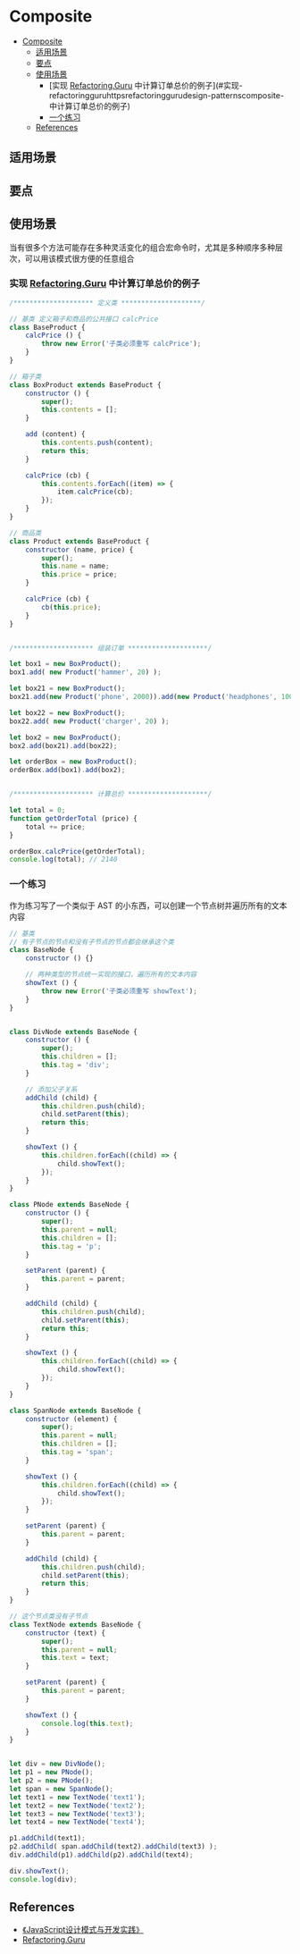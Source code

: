 # Composite



<!-- TOC -->

- [Composite](#composite)
    - [适用场景](#适用场景)
    - [要点](#要点)
    - [使用场景](#使用场景)
        - [实现 [Refactoring.Guru](https://refactoring.guru/design-patterns/composite) 中计算订单总价的例子](#实现-refactoringguruhttpsrefactoringgurudesign-patternscomposite-中计算订单总价的例子)
        - [一个练习](#一个练习)
    - [References](#references)

<!-- /TOC -->


## 适用场景


## 要点


## 使用场景
当有很多个方法可能存在多种灵活变化的组合宏命令时，尤其是多种顺序多种层次，可以用该模式很方便的任意组合

### 实现 [Refactoring.Guru](https://refactoring.guru/design-patterns/composite) 中计算订单总价的例子
```js
/******************** 定义类 ********************/

// 基类 定义箱子和商品的公共接口 calcPrice
class BaseProduct {
    calcPrice () {
        throw new Error('子类必须重写 calcPrice');
    }
}

// 箱子类
class BoxProduct extends BaseProduct {
    constructor () {
        super();
        this.contents = [];
    }

    add (content) {
        this.contents.push(content);
        return this;
    }

    calcPrice (cb) {
        this.contents.forEach((item) => {
            item.calcPrice(cb);
        });
    }
}

// 商品类
class Product extends BaseProduct {
    constructor (name, price) {
        super();
        this.name = name;
        this.price = price;
    }

    calcPrice (cb) {
        cb(this.price);
    }
}


/******************** 组装订单 ********************/

let box1 = new BoxProduct();
box1.add( new Product('hammer', 20) );

let box21 = new BoxProduct();
box21.add(new Product('phone', 2000)).add(new Product('headphones', 100));

let box22 = new BoxProduct();
box22.add( new Product('charger', 20) );

let box2 = new BoxProduct();
box2.add(box21).add(box22);

let orderBox = new BoxProduct();
orderBox.add(box1).add(box2);


/******************** 计算总价 ********************/

let total = 0;
function getOrderTotal (price) {
    total += price;
}

orderBox.calcPrice(getOrderTotal);
console.log(total); // 2140
```

### 一个练习
作为练习写了一个类似于 AST 的小东西，可以创建一个节点树并遍历所有的文本内容
```js
// 基类
// 有子节点的节点和没有子节点的节点都会继承这个类
class BaseNode {
    constructor () {}

    // 两种类型的节点统一实现的接口，遍历所有的文本内容
    showText () {
        throw new Error('子类必须重写 showText');
    }
}


class DivNode extends BaseNode {
    constructor () {
        super();
        this.children = [];
        this.tag = 'div';
    }

    // 添加父子关系
    addChild (child) {
        this.children.push(child);
        child.setParent(this);
        return this;
    }

    showText () {
        this.children.forEach((child) => {
            child.showText();
        });
    }
}

class PNode extends BaseNode {
    constructor () {
        super();
        this.parent = null;
        this.children = [];
        this.tag = 'p';
    }

    setParent (parent) {
        this.parent = parent;
    }

    addChild (child) {
        this.children.push(child);
        child.setParent(this);
        return this;
    }

    showText () {
        this.children.forEach((child) => {
            child.showText();
        });
    }
}

class SpanNode extends BaseNode {
    constructor (element) {
        super();
        this.parent = null;
        this.children = [];
        this.tag = 'span';
    }

    showText () {
        this.children.forEach((child) => {
            child.showText();
        }); 
    }

    setParent (parent) {
        this.parent = parent;
    }

    addChild (child) {
        this.children.push(child);
        child.setParent(this);
        return this;
    }
}

// 这个节点类没有子节点
class TextNode extends BaseNode {
    constructor (text) {
        super();
        this.parent = null;
        this.text = text;
    }

    setParent (parent) {
        this.parent = parent;
    }

    showText () {
        console.log(this.text);
    }
}


let div = new DivNode();
let p1 = new PNode();
let p2 = new PNode();
let span = new SpanNode();
let text1 = new TextNode('text1');
let text2 = new TextNode('text2');
let text3 = new TextNode('text3');
let text4 = new TextNode('text4');

p1.addChild(text1);
p2.addChild( span.addChild(text2).addChild(text3) );
div.addChild(p1).addChild(p2).addChild(text4);

div.showText();
console.log(div);
```

## References
* [《JavaScript设计模式与开发实践》](https://book.douban.com/subject/26382780/)
* [Refactoring.Guru](https://refactoring.guru/design-patterns/composite)